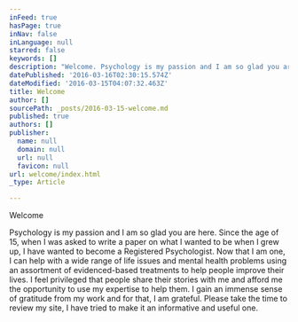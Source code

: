 ```yaml
---
inFeed: true
hasPage: true
inNav: false
inLanguage: null
starred: false
keywords: []
description: "Welcome. Psychology is my passion and I am so glad you are here.\_ Since the age of 15, when I was asked to write a paper on what I wanted to be when I grew up, I have wanted to become a Registered Psychologist.\_ Now that I am one, I can help with a wide range of life issues and mental health problems using an assortment of evidenced-based treatments to help people improve their lives.\_ I feel privileged that people share their stories with me and afford me the opportunity to use my expertise to help them.\_ I gain an immense sense of gratitude from my work and for that, I am grateful.\_ Please take the time to review my site, I have tried to make it an informative and useful one."
datePublished: '2016-03-16T02:30:15.574Z'
dateModified: '2016-03-15T04:07:32.463Z'
title: Welcome
author: []
sourcePath: _posts/2016-03-15-welcome.md
published: true
authors: []
publisher:
  name: null
  domain: null
  url: null
  favicon: null
url: welcome/index.html
_type: Article

---
```

Welcome

Psychology is my passion and I am so glad you are here.  Since the age of 15, when I was asked to write a paper on what I wanted to be when I grew up, I have wanted to become a Registered Psychologist.  Now that I am one, I can help with a wide range of life issues and mental health problems using an assortment of evidenced-based treatments to help people improve their lives.  I feel privileged that people share their stories with me and afford me the opportunity to use my expertise to help them.  I gain an immense sense of gratitude from my work and for that, I am grateful.  Please take the time to review my site, I have tried to make it an informative and useful one.